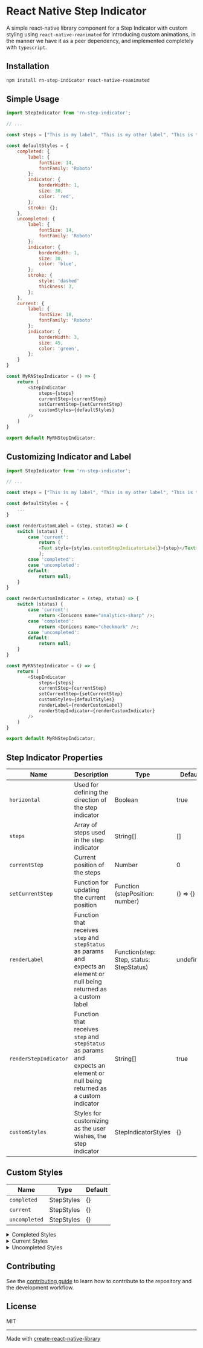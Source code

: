 # React Native Step Indicator

A simple react-native library component for a Step Indicator with custom styling using `react-native-reanimated` for introducing custom animations, in the manner we have it as a peer dependency, and implemented completely with `typescript`.

## Installation

```sh
npm install rn-step-indicator react-native-reanimated
```

## Simple Usage

```js
import StepIndicator from 'rn-step-indicator';

// ...

const steps = ["This is my label", "This is my other label", "This is the third label"]

const defaultStyles = {
    completed: {
        label: {
            fontSize: 14,
            fontFamily: 'Roboto'
        };
        indicator: {
            borderWidth: 1,
            size: 30,
            color: 'red',
        };
        stroke: {};
    },
    uncompleted: {
        label: {
            fontSize: 14,
            fontFamily: 'Roboto'
        };
        indicator: {
            borderWidth: 1,
            size: 30,
            color: 'blue',
        };
        stroke: {
            style: 'dashed'
            thickness: 3,
        };
    },
    current: {
        label: {
            fontSize: 18,
            fontFamily: 'Roboto'
        };
        indicator: {
            borderWidth: 3,
            size: 45,
            color: 'green',
        };
    }
}

const MyRNStepIndicator = () => {
    return (
        <StepIndicator
            steps={steps}
            currentStep={currentStep}
            setCurrentStep={setCurrentStep}
            customStyles={defaultStyles}
        />
    )
}

export default MyRNStepIndicator;
```

## Customizing Indicator and Label

```js
import StepIndicator from 'rn-step-indicator';

// ...

const steps = ["This is my label", "This is my other label", "This is the third label"]

const defaultStyles = {
    ...
}

const renderCustomLabel = (step, status) => {
    switch (status) {
        case 'current':
            return (
            <Text style={styles.customStepIndicatorLabel}>{step}</Text>
            );
        case 'completed':
        case 'uncompleted':
        default:
            return null;
    }
}

const renderCustomIndicator = (step, status) => {
    switch (status) {
        case 'current':
            return <Ionicons name="analytics-sharp" />;
        case 'completed':
            return <Ionicons name="checkmark" />;
        case 'uncompleted':
        default:
            return null;
    }
}

const MyRNStepIndicator = () => {
    return (
        <StepIndicator
            steps={steps}
            currentStep={currentStep}
            setCurrentStep={setCurrentStep}
            customStyles={defaultStyles}
            renderLabel={renderCustomLabel}
            renderStepIndicator={renderCustomIndicator}
        />
    )
}

export default MyRNStepIndicator;
```

## Step Indicator Properties

| Name | Description | Type | Default |
| ------------ | ------------- | ------------ |------------ |
| `horizontal` | Used for defining the direction of the step indicator | Boolean | true
| `steps` | Array of steps used in the step indicator | String[] | []
| `currentStep` | Current position of the steps | Number | 0
| `setCurrentStep` | Function for updating the current position | Function (stepPosition: number) | () => {}
| `renderLabel` | Function that receives ```step``` and ```stepStatus``` as params and expects an element or null being returned as a custom label | Function(step: Step, status: StepStatus) | undefined
| `renderStepIndicator` | Function that receives ```step``` and ```stepStatus``` as params and expects an element or null being returned as a custom indicator | String[] | true
| `customStyles` | Styles for customizing as the user wishes, the step indicator | StepIndicatorStyles | {}

## Custom Styles

| Name | Type | Default |
| ------------ | ------------ |------------ |
| ```completed``` | StepStyles  | {}
| ```current``` | StepStyles  | {}
| ```uncompleted``` | StepStyles  | {}

<details>
  <summary>Completed Styles</summary>
  
| Name | Type | Default |
| ------------ | ------------ |------------ |
| ```label``` | TextStyle  | {}
| ```indicator``` | IndicatorStyles  | {}
| ```stroke``` | StrokeStyles  | {}

### Indicator
| Name | Type | Default |
| ------------ | ------------ |------------ |
| ```borderWidth``` | Number  | 2 |
| ```size``` | Number | 30 |
| ```textStyle``` | TextStyle  | {} |
| ```color``` | String | 'skyblue' |

### Stroke
| Name | Type | Default |
| ------------ | ------------ |------------ |
| ```style``` | 'solid' or 'dashed'  | 'solid' |
| ```dashStyles``` | DashStyle  | {} |
| ```thickness``` | Number  | 4 |
| ```color``` | String | 'skyblue' |

#### DashStyles
| Name | Type | Default |
| ------------ | ------------ |------------ |
| ```gap``` | Number  | 2 |
| ```length``` | Number  | 4 |
| ```thickness``` | Number  | 1 |
| ```color``` | String | 'gray' |
</details>
<details>
  <summary>Current Styles</summary>

| Name | Type | Default |
| ------------ | ------------ |------------ |
| ```label``` | TextStyle  | { fontSize: 18, fontWeight: '700' }
| ```indicator``` | IndicatorStyles  | {}
| ```stroke``` | StrokeStyles  | {}

### Indicator
| Name | Type | Default |
| ------------ | ------------ |------------ |
| ```borderWidth``` | Number  | 4 |
| ```size``` | Number | 40 |
| ```textStyle``` | TextStyle  | {} |
| ```color``` | String | 'green' |

</details>
<details>
  <summary>Uncompleted Styles</summary>
  
| Name | Type | Default |
| ------------ | ------------ |------------ |
| ```label``` | TextStyle  | {}
| ```indicator``` | IndicatorStyles  | {}
| ```stroke``` | StrokeStyles  | {}

### Indicator
| Name | Type | Default |
| ------------ | ------------ |------------ |
| ```borderWidth``` | Number  | 2 |
| ```size``` | Number | 30 |
| ```textStyle``` | TextStyle  | {} |
| ```color``` | String | 'gray' |

### Stroke
| Name | Type | Default |
| ------------ | ------------ |------------ |
| ```style``` | 'solid' or 'dashed'  | 'solid' |
| ```dashStyles``` | DashStyle  | {} |
| ```thickness``` | Number  | 2 |
| ```color``` | String | ''gray |

#### DashStyles
| Name | Type | Default |
| ------------ | ------------ |------------ |
| ```gap``` | Number  | 2 |
| ```length``` | Number  | 4 |
| ```thickness``` | Number  | 1 |
| ```color``` | String | 'gray' |
</details>


## Contributing

See the [contributing guide](CONTRIBUTING.md) to learn how to contribute to the repository and the development workflow.

## License

MIT

---

Made with [create-react-native-library](https://github.com/callstack/react-native-builder-bob)
